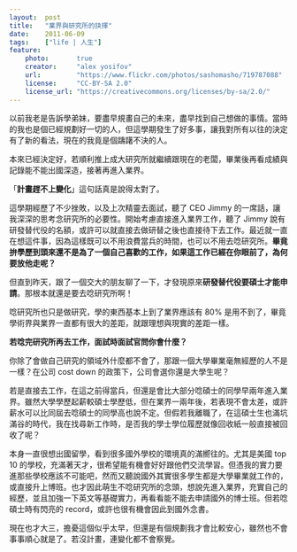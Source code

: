 ```yaml
---
layout:  post
title:   "業界與研究所的抉擇"
date:    2011-06-09
tags:    ["life | 人生"]
feature:
    photo:       true
    creator:     "alex yosifov"
    url:         "https://www.flickr.com/photos/sashomasho/719787088"
    license:     "CC-BY-SA 2.0"
    license_url: "https://creativecommons.org/licenses/by-sa/2.0/"
---
```


以前我老是告訴學弟妹，要盡早規畫自己的未來，盡早找到自己想做的事情。當時的我也是個已經規劃好一切的人，但這學期發生了好多事，讓我對所有以往的決定有了新的看法，現在的我竟是個躊躇不決的人。

本來已經決定好，若順利推上成大研究所就繼續跟現在的老闆，畢業後再看成績與記錄能不能出國深造，接著再進入業界。

「**計畫趕不上變化**」這句話真是說得太對了。

這學期經歷了不少挫敗，以及上次精靈去面試，聽了 CEO Jimmy 的一席話，讓我深深的思考念研究所的必要性。開始考慮直接進入業界工作，聽了 Jimmy 說有研發替代役的名額，或許可以就直接去做研替之後也直接待下去工作。最近就一直在想這件事，因為這樣既可以不用浪費當兵的時間，也可以不用去唸研究所。**畢竟拚學歷到頭來還不是為了一個自己喜歡的工作，如果這工作已經在你眼前了，為何要放他走呢？**

但直到昨天，跟了一個交大的朋友聊了一下，才發現原來**研發替代役要碩士才能申請**。那根本就還是要去唸研究所啊！

唸研究所也只是做研究，學的東西基本上到了業界應該有 80% 是用不到了，畢竟學術界與業界一直都有很大的差距，就跟理想與現實的差距一樣。

**若唸完研究所再去工作，面試時面試官問你會什麼？**

你除了會做自己研究的領域外什麼都不會了，那跟一個大學畢業毫無經歷的人不是一樣？在公司 cost down 的政策下，公司會選你還是大學生呢？

若是直接去工作，在這之前得當兵，但還是會比大部分唸碩士的同學早兩年進入業界。雖然大學學歷起薪較碩士學歷低，但在業界一兩年後，若表現不會太差，或許薪水可以比同屆去唸碩士的同學高也說不定。但假若我離職了，在這碩士生也滿坑滿谷的時代，我在找尋新工作時，是否我的學士學位履歷就像回收紙一般直接被回收了呢？

本身一直很想出國留學，看到很多國外學校的環境真的滿嚮往的。尤其是美國 top 10 的學校，充滿著天才，很希望能有機會好好跟他們交流學習。但憑我的實力要進那些學校應該不可能吧，然而又聽說國外其實很多學生都是大學畢業就工作的，或直接升上博班。也才因此萌生不唸研究所的念頭，想說先進入業界，充實自己的經歷，並且加強一下英文等基礎實力，再看看能不能去申請國外的博士班。但若唸碩士時有閃亮的 record，或許也很有機會因此到國外念書。

現在也才大三，擔憂這個似乎太早，但還是有個規劃我才會比較安心，雖然也不會事事順心就是了。若沒計畫，連變化都不會察覺。



